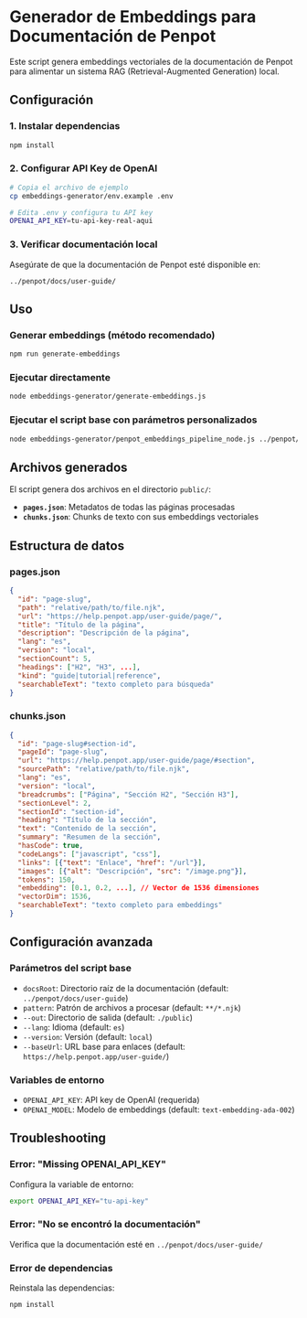 # Generador de Embeddings para Documentación de Penpot

Este script genera embeddings vectoriales de la documentación de Penpot para alimentar un sistema RAG (Retrieval-Augmented Generation) local.

## Configuración

### 1. Instalar dependencias
```bash
npm install
```

### 2. Configurar API Key de OpenAI
```bash
# Copia el archivo de ejemplo
cp embeddings-generator/env.example .env

# Edita .env y configura tu API key
OPENAI_API_KEY=tu-api-key-real-aqui
```

### 3. Verificar documentación local
Asegúrate de que la documentación de Penpot esté disponible en:
```
../penpot/docs/user-guide/
```

## Uso

### Generar embeddings (método recomendado)
```bash
npm run generate-embeddings
```

### Ejecutar directamente
```bash
node embeddings-generator/generate-embeddings.js
```

### Ejecutar el script base con parámetros personalizados
```bash
node embeddings-generator/penpot_embeddings_pipeline_node.js ../penpot/docs/user-guide "**/*.njk" --out ./public --lang es --version local
```

## Archivos generados

El script genera dos archivos en el directorio `public/`:

- **`pages.json`**: Metadatos de todas las páginas procesadas
- **`chunks.json`**: Chunks de texto con sus embeddings vectoriales

## Estructura de datos

### pages.json
```json
{
  "id": "page-slug",
  "path": "relative/path/to/file.njk",
  "url": "https://help.penpot.app/user-guide/page/",
  "title": "Título de la página",
  "description": "Descripción de la página",
  "lang": "es",
  "version": "local",
  "sectionCount": 5,
  "headings": ["H2", "H3", ...],
  "kind": "guide|tutorial|reference",
  "searchableText": "texto completo para búsqueda"
}
```

### chunks.json
```json
{
  "id": "page-slug#section-id",
  "pageId": "page-slug",
  "url": "https://help.penpot.app/user-guide/page/#section",
  "sourcePath": "relative/path/to/file.njk",
  "lang": "es",
  "version": "local",
  "breadcrumbs": ["Página", "Sección H2", "Sección H3"],
  "sectionLevel": 2,
  "sectionId": "section-id",
  "heading": "Título de la sección",
  "text": "Contenido de la sección",
  "summary": "Resumen de la sección",
  "hasCode": true,
  "codeLangs": ["javascript", "css"],
  "links": [{"text": "Enlace", "href": "/url"}],
  "images": [{"alt": "Descripción", "src": "/image.png"}],
  "tokens": 150,
  "embedding": [0.1, 0.2, ...], // Vector de 1536 dimensiones
  "vectorDim": 1536,
  "searchableText": "texto completo para embeddings"
}
```

## Configuración avanzada

### Parámetros del script base

- `docsRoot`: Directorio raíz de la documentación (default: `../penpot/docs/user-guide`)
- `pattern`: Patrón de archivos a procesar (default: `**/*.njk`)
- `--out`: Directorio de salida (default: `./public`)
- `--lang`: Idioma (default: `es`)
- `--version`: Versión (default: `local`)
- `--baseUrl`: URL base para enlaces (default: `https://help.penpot.app/user-guide/`)

### Variables de entorno

- `OPENAI_API_KEY`: API key de OpenAI (requerida)
- `OPENAI_MODEL`: Modelo de embeddings (default: `text-embedding-ada-002`)

## Troubleshooting

### Error: "Missing OPENAI_API_KEY"
Configura la variable de entorno:
```bash
export OPENAI_API_KEY="tu-api-key"
```

### Error: "No se encontró la documentación"
Verifica que la documentación esté en `../penpot/docs/user-guide/`

### Error de dependencias
Reinstala las dependencias:
```bash
npm install
```

